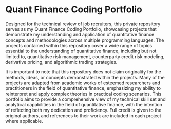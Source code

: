 # Quant Finance Coding Portfolio
Designed for the technical review of job recruiters, this private repository serves as my Quant Finance Coding Portfolio, showcasing projects that demonstrate my understanding and application of quantitative finance concepts and methodologies across multiple programming languages. The projects contained within this repository cover a wide range of topics essential to the understanding of quantitative finance, including but not limited to, quantitative risk management, counterparty credit risk modeling, derivative pricing, and algorithmic trading strategies. 

It is important to note that this repository does not claim originality for the methods, ideas, or concepts demonstrated within the projects. Many of the projects are adapted from academic works of esteemed researchers and practitioners in the field of quantitative finance, emphasizing my ability to reinterpret and apply complex theories in practical coding scenarios. This portfolio aims to provide a comprehensive view of my technical skill set and analytical capabilities in the field of quantitative finance, with the intention of reflecting both my dedication and proficiency. Full credit is given to the original authors, and references to their work are included in each project where applicable.
